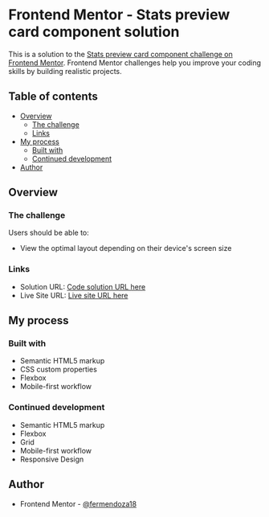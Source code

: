 # Frontend Mentor - Stats preview card component solution

This is a solution to the [Stats preview card component challenge on Frontend Mentor](https://www.frontendmentor.io/challenges/stats-preview-card-component-8JqbgoU62). Frontend Mentor challenges help you improve your coding skills by building realistic projects.

## Table of contents

- [Overview](#overview)
  - [The challenge](#the-challenge)
  - [Links](#links)
- [My process](#my-process)
  - [Built with](#built-with)
  - [Continued development](#continued-development)
- [Author](#author)

## Overview

### The challenge

Users should be able to:

- View the optimal layout depending on their device's screen size

### Links

- Solution URL: [Code solution URL here](https://github.com/nimrodcode/Card-Component-Hub-Frontend-Mentor)
- Live Site URL: [Live site URL here](https://nimrodcode.github.io/Card-Component-Hub-Frontend-Mentor/)

## My process

### Built with

- Semantic HTML5 markup
- CSS custom properties
- Flexbox
- Mobile-first workflow

### Continued development

- Semantic HTML5 markup
- Flexbox
- Grid
- Mobile-first workflow
- Responsive Design

## Author

- Frontend Mentor - [@fermendoza18](https://www.frontendmentor.io/profile/fermendoza18)

